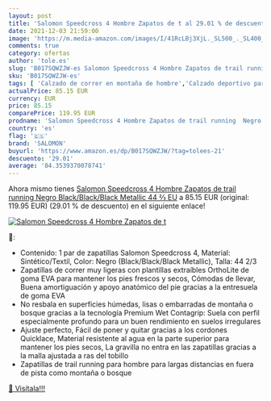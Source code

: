 ```yaml
---
layout: post
title: 'Salomon Speedcross 4 Hombre Zapatos de t al 29.01 % de descuento'
date: 2021-12-03 21:59:00
image: 'https://m.media-amazon.com/images/I/41RcLBj3XjL._SL500_._SL400_.jpg'
comments: true
category: ofertas
author: 'tole.es'
slug: 'B017SQWZJW-es Salomon Speedcross 4 Hombre Zapatos de trail running Negro...'
sku: 'B017SQWZJW-es'
tags: [ 'Calzado de correr en montaña de hombre','Calzado deportivo para hombre','Calzados de running para hombre','Zapatillas y calzado deportivo para hombre','Zapatos','Zapatos para hombre','Zapatos y complementos','salomon','zapatos', ]
actualPrice: 85.15 EUR
currency: EUR
price: 85.15
comparePrice: 119.95 EUR
prodname: 'Salomon Speedcross 4 Hombre Zapatos de trail running  Negro  Black/Black/Black Metallic   44 ⅔ EU'
country: 'es'
flag: '🇪🇸'
brand: 'SALOMON'
buyurl: 'https://www.amazon.es/dp/B017SQWZJW/?tag=tolees-21'
descuento: '29.01'
average: '84.3539370078741'
---
```


Ahora mismo tienes [Salomon Speedcross 4 Hombre Zapatos de trail running  Negro  Black/Black/Black Metallic   44 ⅔ EU](https://www.amazon.es/dp/B017SQWZJW/?tag=tolees-21) a 85.15 EUR (original: 119.95 EUR) (29.01 %  de descuento) en el siguiente enlace!

[![Salomon Speedcross 4 Hombre Zapatos de t](https://m.media-amazon.com/images/I/41RcLBj3XjL._SL500_._SL400_.jpg)](https://www.amazon.es/dp/B017SQWZJW/?tag=tolees-21)

🔎:

- Contenido: 1 par de zapatillas Salomon Speedcross 4, Material: Sintético/Textil, Color: Negro (Black/Black/Black Metallic), Talla: 44 2/3
- Zapatillas de correr muy ligeras con plantillas extraíbles OrthoLite de goma EVA para mantener los pies frescos y secos, Cómodas de llevar, Buena amortiguación y apoyo anatómico del pie gracias a la entresuela de goma EVA
- No resbala en superficies húmedas, lisas o embarradas de montaña o bosque gracias a la tecnología Premium Wet Contagrip: Suela con perfil especialmente profundo para un buen rendimiento en suelos irregulares
- Ajuste perfecto, Fácil de poner y quitar gracias a los cordones Quicklace, Material resistente al agua en la parte superior para mantener los pies secos, La gravilla no entra en las zapatillas gracias a la malla ajustada a ras del tobillo
- Zapatillas de trail running para hombre para largas distancias en fuera de pista como montaña o bosque

[🛒 Visítala!!!](https://www.amazon.es/dp/B017SQWZJW/?tag=tolees-21)
